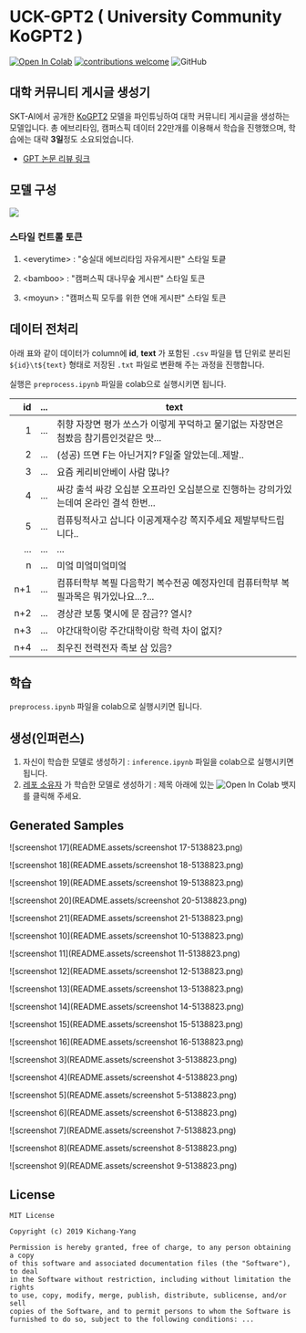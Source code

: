 # UCK-GPT2 ( University Community KoGPT2 )

[![Open In Colab](https://colab.research.google.com/assets/colab-badge.svg)](https://colab.research.google.com/drive/1p6DIxsesi3eJNPwFwvMw0MeM5LkSGoPW?usp=sharing)	[![contributions welcome](https://img.shields.io/badge/contributions-welcome-brightgreen.svg?style=flat)](https://github.com/jason9693/UCK-GPT2/issues)	![GitHub](https://img.shields.io/github/license/jason9693/UCK-GPT2)

## 대학 커뮤니티 게시글 생성기

SKT-AI에서 공개한 [KoGPT2](https://github.com/SKT-AI/KoGPT2) 모델을 파인튜닝하여 대학 커뮤니티 게시글을 생성하는 모델입니다. 총 에브리타임, 캠퍼스픽 데이터 22만개를 이용해서 학습을 진행했으며, 학습에는 대략 **3일**정도 소요되었습니다.

* [GPT 논문 리뷰 링크](https://www.notion.so/Improve-Language-Understanding-by-Generative-Pre-Training-GPT-afb4b5ef6e984961ac022b700c152b6b)

## 모델 구성

![](https://www.notion.so/image/https%3A%2F%2Fs3-us-west-2.amazonaws.com%2Fsecure.notion-static.com%2F0f67986e-9fca-43e4-97a4-c9631633d547%2Feta.png?table=block&id=fc40fe7f-abeb-4f6e-bc9b-651186c0bc77&width=3200&cache=v2)

### 스타일 컨트롤 토큰

1. \<everytime> : "숭실대 에브리타임 자유게시판" 스타일 토킅

2. \<bamboo> : "캠퍼스픽 대나무숲 게시판" 스타일 토큰

3. \<moyun> : "캠퍼스픽 모두를 위한 연애 게시판" 스타일 토큰



## 데이터 전처리

아래 표와 같이 데이터가 column에 **id**, **text** 가 포함된 `.csv` 파일을 탭 단위로 분리된 `${id}\t${text}` 형태로 저장된 `.txt` 파일로 변환해 주는 과정을 진행합니다.

실행은 `preprocess.ipynb` 파일을 colab으로 실행시키면 됩니다.

|   id | ...  | text                                                         |
| ---: | :--- | ------------------------------------------------------------ |
|    1 | ...  | 취향 자장면 평가 쏘스가 이렇게 꾸덕하고 물기없는 자장면은 첨봤음 참기름인것같은 맛... |
|    2 | ...  | (성공) 뜨면 F는 아닌거지? F일줄 알았는데..제발..             |
|    3 | ...  | 요즘 케리비안베이 사람 많나?                                 |
|    4 | ...  | 싸강 출석 싸강 오십분 오프라인 오십분으로 진행하는 강의가있는데여 온라인 결석 한번... |
|    5 | ...  | 컴퓨팅적사고 삽니다 이공계재수강 쪽지주세요 제발부탁드립니다.. |
|  ... | ...  | ...                                                          |
|    n | ...  | 미엌 미엌미엌미엌                                            |
|  n+1 | ...  | 컴퓨터학부 복필 다음학기 복수전공 예정자인데 컴퓨터학부 복필과목은 뭐가있나요...?... |
|  n+2 | ...  | 경상관 보통 몇시에 문 잠금?? 열시?                           |
|  n+3 | ...  | 야간대학이랑 주간대학이랑 학력 차이 없지?                    |
|  n+4 | ...  | 최우진 전력전자 족보 삼 있음?                                |

## 학습

 `preprocess.ipynb` 파일을 colab으로 실행시키면 됩니다.

## 생성(인퍼런스)

1. 자신이 학습한 모델로 생성하기 :  `inference.ipynb` 파일을 colab으로 실행시키면 됩니다.
2. [레포 소유자](https://github.com/jason9693) 가 학습한 모델로 생성하기 : 제목 아래에 있는 ![Open In Colab](https://colab.research.google.com/assets/colab-badge.svg) 뱃지를 클릭해 주세요.

## Generated Samples

![screenshot 17](README.assets/screenshot 17-5138823.png)

![screenshot 18](README.assets/screenshot 18-5138823.png)

![screenshot 19](README.assets/screenshot 19-5138823.png)

![screenshot 20](README.assets/screenshot 20-5138823.png)

![screenshot 21](README.assets/screenshot 21-5138823.png)

![screenshot 10](README.assets/screenshot 10-5138823.png)

![screenshot 11](README.assets/screenshot 11-5138823.png)

![screenshot 12](README.assets/screenshot 12-5138823.png)

![screenshot 13](README.assets/screenshot 13-5138823.png)

![screenshot 14](README.assets/screenshot 14-5138823.png)

![screenshot 15](README.assets/screenshot 15-5138823.png)

![screenshot 16](README.assets/screenshot 16-5138823.png)

![screenshot 3](README.assets/screenshot 3-5138823.png)

![screenshot 4](README.assets/screenshot 4-5138823.png)

![screenshot 5](README.assets/screenshot 5-5138823.png)

![screenshot 6](README.assets/screenshot 6-5138823.png)

![screenshot 7](README.assets/screenshot 7-5138823.png)

![screenshot 8](README.assets/screenshot 8-5138823.png)

![screenshot 9](README.assets/screenshot 9-5138823.png)

## License

```
MIT License

Copyright (c) 2019 Kichang-Yang

Permission is hereby granted, free of charge, to any person obtaining a copy
of this software and associated documentation files (the "Software"), to deal
in the Software without restriction, including without limitation the rights
to use, copy, modify, merge, publish, distribute, sublicense, and/or sell
copies of the Software, and to permit persons to whom the Software is
furnished to do so, subject to the following conditions: ...
```

